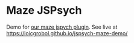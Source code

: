 Maze JSPsych
============

Demo for [our maze jspych
plugin](https://github.com/LoicGrobol/jspsych-contrib/tree/maze/packages/plugin-maze). See live at
<https://loicgrobol.github.io/jspsych-maze-demo/>
